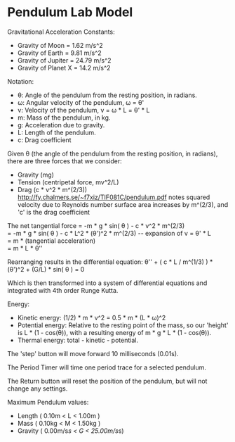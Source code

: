 Pendulum Lab Model
==================

Gravitational Acceleration Constants:

- Gravity of Moon = 1.62 m/s^2
- Gravity of Earth = 9.81 m/s^2
- Gravity of Jupiter = 24.79 m/s^2
- Gravity of Planet X = 14.2 m/s^2

Notation:

- θ: Angle of the pendulum from the resting position, in radians.
- ω: Angular velocity of the pendulum, ω = θ'
- v: Velocity of the pendulum, v = ω * L = θ' * L
- m: Mass of the pendulum, in kg.
- g: Acceleration due to gravity.
- L: Length of the pendulum.
- c: Drag coefficient

Given θ (the angle of the pendulum from the resting position, in radians), there are three forces that we consider:

- Gravity (mg)
- Tension (centripetal force, mv^2/L)
- Drag (c * v^2 * m^(2/3))
  http://fy.chalmers.se/~f7xiz/TIF081C/pendulum.pdf notes squared velocity due to Reynolds number surface area increases
  by m^(2/3), and 'c' is the drag coefficient

The net tangential force = -m * g * sin( θ ) - c * v^2 * m^(2/3)<br>
= -m * g * sin( θ ) - c * L^2 * (θ')^2 * m^(2/3)   -- expansion of v = θ' * L <br>
= m * (tangential acceleration)<br>
= m * L * θ''<br>

Rearranging results in the differential equation:
θ'' + ( c * L / m^(1/3) ) * (θ')^2 + (G/L) * sin( θ ) = 0

Which is then transformed into a system of differential equations and integrated with 4th order Runge Kutta.

Energy:

- Kinetic energy: (1/2) * m * v^2 = 0.5 * m * (L * ω)^2
- Potential energy: Relative to the resting point of the mass, so our 'height' is L * (1 - cos(θ)), with a resulting
  energy of m * g * L * (1 - cos(θ)).
- Thermal energy: total - kinetic - potential.

The 'step' button will move forward 10 milliseconds (0.01s).

The Period Timer will time one period trace for a selected pendulum.

The Return button will reset the position of the pendulum, but will not change any settings.

Maximum Pendulum values:

- Length ( 0.10m < L < 1.00m )
- Mass   ( 0.10kg < M < 1.50kg )
- Gravity ( 0.00m/s*s < G < 25.00m/s*s)
